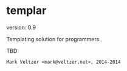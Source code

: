 templar
=======

version: 0.9

Templating solution for programmers

TBD

	Mark Veltzer <mark@veltzer.net>, 2014-2014
